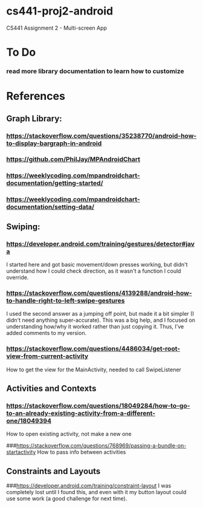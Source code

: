 # cs441-proj2-android
CS441 Assignment 2 - Multi-screen App

# To Do
### read more library documentation to learn how to customize



# References

## Graph Library:
### https://stackoverflow.com/questions/35238770/android-how-to-display-bargraph-in-android
### https://github.com/PhilJay/MPAndroidChart
### https://weeklycoding.com/mpandroidchart-documentation/getting-started/
### https://weeklycoding.com/mpandroidchart-documentation/setting-data/

## Swiping:
### https://developer.android.com/training/gestures/detector#java
I started here and got basic movement/down presses working, but didn't understand how I could check direction,
as it wasn't a function I could override.

### https://stackoverflow.com/questions/4139288/android-how-to-handle-right-to-left-swipe-gestures
I used the second answer as a jumping off point, but made it a bit simpler (I didn't need anything super-accurate). This was a big help, and I focused on understanding how/why it worked rather than just copying it. Thus, I've added comments to my version.

### https://stackoverflow.com/questions/4486034/get-root-view-from-current-activity
How to get the view for the MainActivity, needed to call SwipeListener

## Activities and Contexts
### https://stackoverflow.com/questions/18049284/how-to-go-to-an-already-existing-activity-from-a-different-one/18049394
How to open existing activity, not make a new one

###https://stackoverflow.com/questions/768969/passing-a-bundle-on-startactivity
How to pass info between activities

## Constraints and Layouts
###https://developer.android.com/training/constraint-layout
I was completely lost until I found this, and even with it my button layout could use some work (a good challenge for next time).

